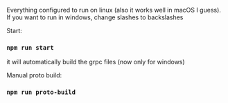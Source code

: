 Everything configured to run on linux (also it works well in macOS I guess).  
If you want to run in windows, change slashes to backslashes

Start:
### `npm run start`
it will automatically build the grpc files (now only for windows)

Manual proto build:
### `npm run proto-build`
